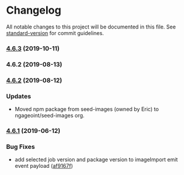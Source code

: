 # Changelog

All notable changes to this project will be documented in this file. See [standard-version](https://github.com/conventional-changelog/standard-version) for commit guidelines.

### [4.6.3](https://github.com/ngageoint/seed-images/compare/v4.6.1...v4.6.3) (2019-10-11)



### 4.6.2 (2019-08-13)



### [4.6.2](https://github.com/ngageoint/seed-images/compare/v4.6.0...v4.6.1) (2019-08-12)

### Updates

* Moved npm package from seed-images (owned by Eric) to ngageoint/seed-images org.

### [4.6.1](https://github.com/ngageoint/seed-images/compare/v4.6.0...v4.6.1) (2019-06-12)


### Bug Fixes

* add selected job version and package version to imageImport emit event payload ([af9167f](https://github.com/ngageoint/seed-images/commit/af9167f))
